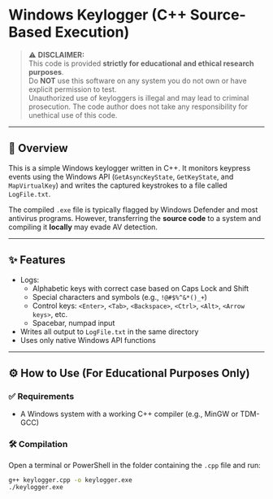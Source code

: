 # Windows Keylogger (C++ Source-Based Execution)

> ⚠️ **DISCLAIMER:**  
> This code is provided **strictly for educational and ethical research purposes**.  
> Do **NOT** use this software on any system you do not own or have explicit permission to test.  
> Unauthorized use of keyloggers is illegal and may lead to criminal prosecution.
> The code author does not take any responsibility for unethical use of this code.

---

## 📌 Overview

This is a simple Windows keylogger written in C++. It monitors keypress events using the Windows API (`GetAsyncKeyState`, `GetKeyState`, and `MapVirtualKey`) and writes the captured keystrokes to a file called `LogFile.txt`.

The compiled `.exe` file is typically flagged by Windows Defender and most antivirus programs. However, transferring the **source code** to a system and compiling it **locally** may evade AV detection.

---

## ✨ Features

- Logs:
  - Alphabetic keys with correct case based on Caps Lock and Shift
  - Special characters and symbols (e.g., `!@#$%^&*()_+`)
  - Control keys: `<Enter>`, `<Tab>`, `<Backspace>`, `<Ctrl>`, `<Alt>`, `<Arrow keys>`, etc.
  - Spacebar, numpad input
- Writes all output to `LogFile.txt` in the same directory
- Uses only native Windows API functions

---

## ⚙️ How to Use (For Educational Purposes Only)

### ✅ Requirements
- A Windows system with a working C++ compiler (e.g., MinGW or TDM-GCC)

### 🛠️ Compilation
Open a terminal or PowerShell in the folder containing the `.cpp` file and run:

```bash
g++ keylogger.cpp -o keylogger.exe
./keylogger.exe
